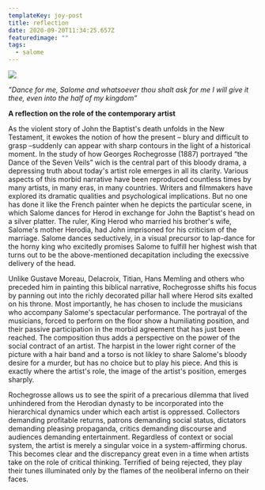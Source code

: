 ```yaml
---
templateKey: joy-post
title: reflection
date: 2020-09-20T11:34:25.657Z
featuredimage: ""
tags:
  - salome
---
```

![](/img/salome_img-.jpg)

*”Dance for me, Salome and whatsoever thou shalt ask for me I will give it thee, even into the half of my kingdom”*

**A reflection on the role of the contemporary artist** 

As the violent story of John the Baptist's death unfolds in the New Testament, it ewokes the notion of how the present – blury and difficult to grasp –suddenly can appear with sharp contours in the light of a historical moment. In the study of how Georges Rochegrosse (1887) portrayed “the Dance of the Seven Veils” wich is the central part of this bloody drama, a depressing truth about today's artist role emerges in all its clarity. 
Various aspects of this morbid narrative have been reproduced countless times by many artists, in many eras, in many countries. Writers and filmmakers have explored its dramatic qualities and psychological implications. But no one has done it like the French painter when he depicts the particular scene, in which Salome dances for Herod in exchange for John the Baptist's head on a silver platter.
The ruler, King Herod who married his brother's wife, Salome's mother Herodia, had John imprisoned for his criticism of the marriage. Salome dances seductively, in a visual precursor to lap-dance for the horny king who excitedly promises Salome to fulfill her highest wish that turns out to be the above-mentioned decapitation including the execssive delivery of the head.

Unlike Gustave Moreau, Delacroix, Titian, Hans Memling and others who preceded him in painting this biblical narrative, Rochegrosse shifts his focus by panning out into the richly decorated pillar hall where Herod sits exalted on his throne. Most importantly, he has chosen to include the musicians who accompany Salome's spectacular performance.
The portrayal of the musicians, forced to perform on the floor show a humiliating position, and their passive participation in the morbid agreement that has just been reached. The composition thus adds a perspective on the power of the social contract of an artist. The harpist in the lower right corner of the picture with a hair band and a torso is not likley to share Salome's bloody desire for a murder, but has no choice but to play his piece. And this is exactly where the artist's role, the image of the artist's position, emerges sharply. 

Rochegrosse allows us to see the spirit of a precarious dilemma that lived unhindered from the Herodian dynasty to be incorporated into the hierarchical dynamics under which each artist is oppressed. Collectors demanding profitable returns, patrons demanding social status, dictators demanding pleasing propaganda, critics demanding discourse and audiences demanding entertainment. Regardless of context or social system, the artist is merely a singular voice in a system-affirming chorus. This becomes clear and the discrepancy great even in a time when artists take on the role of critical thinking. Terrified of being rejected, they play their tunes illuminated only by the flames of the neoliberal inferno on their faces.